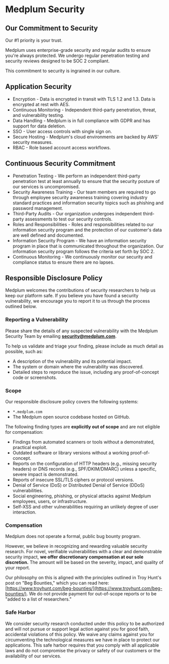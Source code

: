 # Medplum Security

## Our Commitment to Security

Our #1 priority is your trust.

Medplum uses enterprise-grade security and regular audits to ensure you're always protected. We undergo regular penetration testing and security reviews designed to be SOC 2 compliant.

This commitment to security is ingrained in our culture.

## Application Security

- Encryption - Data is encrypted in transit with TLS 1.2 and 1.3. Data is encrypted at rest with AES.
- Continuous Monitoring - Independent third-party penetration, threat, and vulnerability testing.
- Data Handling - Medplum is in full compliance with GDPR and has support for data deletion.
- SSO - User access controls with single sign on.
- Secure Hosting - Medplum's cloud environments are backed by AWS' security measures.
- RBAC - Role based account access workflows.

## Continuous Security Commitment

- Penetration Testing - We perform an independent third-party penetration test at least annually to ensure that the security posture of our services is uncompromised.
- Security Awareness Training - Our team members are required to go through employee security awareness training covering industry standard practices and information security topics such as phishing and password management.
- Third-Party Audits - Our organization undergoes independent third-party assessments to test our security controls.
- Roles and Responsibilities - Roles and responsibilities related to our information security program and the protection of our customer's data are well defined and documented.
- Information Security Program - We have an information security program in place that is communicated throughout the organization. Our information security program follows the criteria set forth by SOC 2.
- Continuous Monitoring - We continuously monitor our security and compliance status to ensure there are no lapses.

## Responsible Disclosure Policy

Medplum welcomes the contributions of security researchers to help us keep our platform safe. If you believe you have found a security vulnerability, we encourage you to report it to us through the process outlined below.

### Reporting a Vulnerability

Please share the details of any suspected vulnerability with the Medplum Security Team by emailing **<security@medplum.com>**.

To help us validate and triage your finding, please include as much detail as possible, such as:

- A description of the vulnerability and its potential impact.
- The system or domain where the vulnerability was discovered.
- Detailed steps to reproduce the issue, including any proof-of-concept code or screenshots.

### Scope

Our responsible disclosure policy covers the following systems:

- `*.medplum.com`
- The Medplum open source codebase hosted on GitHub.

The following finding types are **explicitly out of scope** and are not eligible for compensation:

- Findings from automated scanners or tools without a demonstrated, practical exploit.
- Outdated software or library versions without a working proof-of-concept.
- Reports on the configuration of HTTP headers (e.g., missing security headers) or DNS records (e.g., SPF/DKIM/DMARC) unless a specific, severe impact is demonstrated.
- Reports of insecure SSL/TLS ciphers or protocol versions.
- Denial of Service (DoS) or Distributed Denial of Service (DDoS) vulnerabilities.
- Social engineering, phishing, or physical attacks against Medplum employees, users, or infrastructure.
- Self-XSS and other vulnerabilities requiring an unlikely degree of user interaction.

### Compensation

Medplum does not operate a formal, public bug bounty program.

However, we believe in recognizing and rewarding valuable security research. For novel, verifiable vulnerabilities with a clear and demonstrable security impact, **we offer discretionary compensation at our sole discretion.** The amount will be based on the severity, impact, and quality of your report.

Our philosophy on this is aligned with the principles outlined in Troy Hunt's post on "Beg Bounties," which you can read here: [https://www.troyhunt.com/beg-bounties/](https://www.troyhunt.com/beg-bounties/). We do not provide payment for out-of-scope reports or to be "added to a list of researchers."

### Safe Harbor

We consider security research conducted under this policy to be authorized and will not pursue or support legal action against you for good faith, accidental violations of this policy. We waive any claims against you for circumventing the technological measures we have in place to protect our applications. This safe harbor requires that you comply with all applicable laws and do not compromise the privacy or safety of our customers or the availability of our services.
